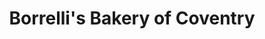 ---
title: "Borrelli's Bakery of Coventry"
url: /coventry/borrellis-bakery-of-coventry/
shop: bakery
---